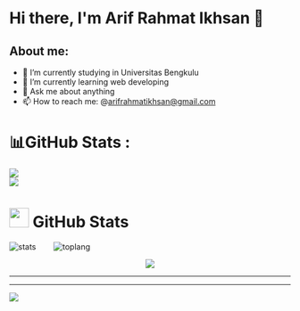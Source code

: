# Hi there, I'm Arif Rahmat Ikhsan 👋
## About me:
- 🔭 I’m currently studying in Universitas Bengkulu
- 🌱 I’m currently learning web developing
- 💬 Ask me about anything
- 📫 How to reach me: @arifrahmatikhsan@gmail.com

# 📊GitHub Stats :
![](https://github-readme-stats.vercel.app/api?username=Arifrasan&theme=city_light&hide_border=true&include_all_commits=true&count_private=true)<br/>
![](https://github-readme-streak-stats.herokuapp.com/?user=Arifrasan&theme=city_light&hide_border=true)<br/>
<h1> <img src="https://www.iconsdb.com/icons/download/white/github-9-64.png" width="35" height="35"> GitHub Stats</h1>
<p><img class="center" src="https://github-readme-stats.vercel.app/api?username=arifrasan&show_icons=true&theme=gotham" alt="stats" />&nbsp; &nbsp;&nbsp;&nbsp;&nbsp;&nbsp;&nbsp;<img class="center" src="https://github-readme-stats.vercel.app/api/top-langs/?username=arifrasan&layout=compact&theme=gotham" alt="toplang" /></p>
<p align="center">
  <img src="https://capsule-render.vercel.app/api?type=waving&color=gradient&height=70&section=footer&width=90"/><hr>
</p>

---
[![](https://visitcount.itsvg.in/api?id=Arifrasan&icon=8&color=12)](https://visitcount.itsvg.in)
